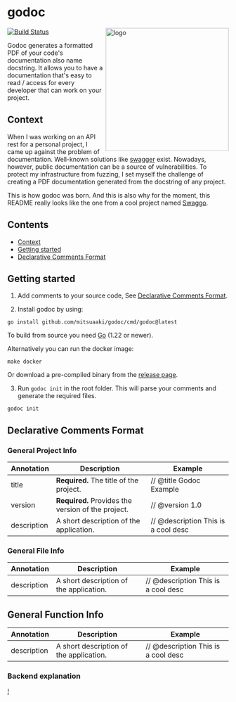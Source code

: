 # godoc

<img align="right" width="280px" src="https://github.com/mitsuaaki/godoc/assets/69150061/25510cf3-17ca-44d2-93bb-81b698eb4504" alt="logo">

[![Build Status]()]()

Godoc generates a formatted PDF of your code's documentation also name docstring.
It allows you to have a documentation that's easy to read / access for every developer that can work on your project.

## Context

When I was working on an API rest for a personal project, I came up against the problem of documentation. 
Well-known solutions like [swagger](https://swagger.io/) exist. 
Nowadays, however, public documentation can be a source of vulnerabilities. 
To protect my infrastructure from fuzzing, I set myself the challenge of creating a PDF documentation generated from the docstring of any project.

This is how godoc was born.
And this is also why for the moment, this README really looks like the one from a cool project named [Swaggo](https://github.com/swaggo).

## Contents
- [Context](#context)
- [Getting started](#getting-started)
- [Declarative Comments Format](#declarative-comments-format)

## Getting started

1. Add comments to your source code, See [Declarative Comments Format](#declarative-comments-format).

2. Install godoc by using:
```shell
go install github.com/mitsuaaki/godoc/cmd/godoc@latest 
```
To build from source you need [Go](https://golang.org/dl) (1.22 or newer).

Alternatively you can run the docker image:
```shell
make docker
```

Or download a pre-compiled binary from the [release page](https://github.com/mitsuaaki/godoc/releases).

3. Run `godoc init` in the root folder. This will parse your comments and generate the required files.
```shell
godoc init
```

## Declarative Comments Format

### General Project Info

| Annotation            | Description                                        | Example                             |
|-----------------------|----------------------------------------------------|-------------------------------------|
| title                 | **Required.** The title of the project.            | // @title Godoc Example             |
| version               | **Required.** Provides the version of the project. | // @version 1.0                     |
| description           | A short description of the application.            | // @description This is a cool desc |


### General File Info

| Annotation            | Description                                        | Example                             |
|-----------------------|----------------------------------------------------|-------------------------------------|
| description           | A short description of the application.            | // @description This is a cool desc |


## General Function Info

| Annotation  | Description                             | Example                             |
|-------------|-----------------------------------------|-------------------------------------|
| description | A short description of the application. | // @description This is a cool desc |


### Backend explanation

[!]()
